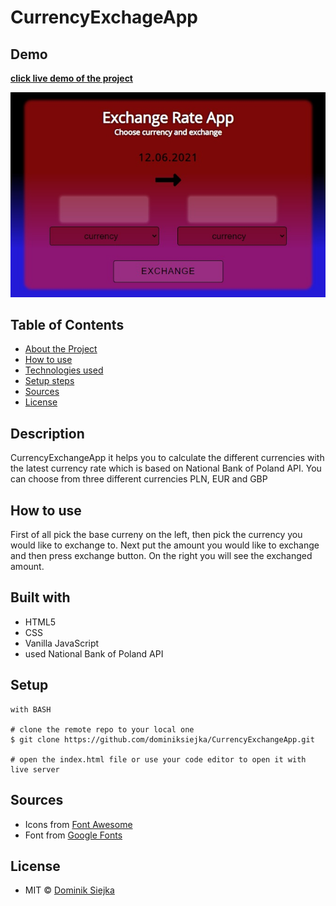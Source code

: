 # CurrencyExchageApp

## Demo

[**click live demo of the project**](https://dominiksiejka.github.io/CurrencyExchangeApp)

![CurrencyExchangeApp preview](./assets/exchange.jpg)

## Table of Contents

- [About the Project](#description)
- [How to use](#how-to-use)
- [Technologies used](#built-with)
- [Setup steps](#setup)
- [Sources](#sources)
- [License](#license)

## Description

CurrencyExchangeApp it helps you to calculate the different currencies with the latest currency rate which is based on National Bank of Poland API. You can choose from three different currencies PLN, EUR and GBP

## How to use

First of all pick the base curreny on the left, then pick the currency you would like to exchange to. Next put the amount you would like to exchange and then press exchange button. On the right you will see the exchanged amount.

## Built with

- HTML5
- CSS
- Vanilla JavaScript
- used National Bank of Poland API

## Setup

```
with BASH

# clone the remote repo to your local one
$ git clone https://github.com/dominiksiejka/CurrencyExchangeApp.git

# open the index.html file or use your code editor to open it with live server

```

## Sources

- Icons from [Font Awesome ](https://fontawesome.com)
- Font from [Google Fonts ](https://fonts.google.com/)

## License

- MIT © [Dominik Siejka ](https://github.com/dominiksiejka/CurrencyExchangeApp)
